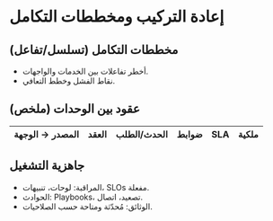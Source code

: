 # إعادة التركيب ومخططات التكامل

## مخططات التكامل (تسلسل/تفاعل)
- أخطر تفاعلات بين الخدمات والواجهات.
- نقاط الفشل وخطط التعافي.

## عقود بين الوحدات (ملخص)
| المصدر → الوجهة | العقد | الحدث/الطلب | ضوابط | SLA | ملكية |
|---|---|---|---|---|---|

## جاهزية التشغيل
- المراقبة: لوحات، تنبيهات، SLOs مفعلة.
- الحوادث: Playbooks، تصعيد، اتصال.
- الوثائق: مُحدّثة ومتاحة حسب الصلاحيات.